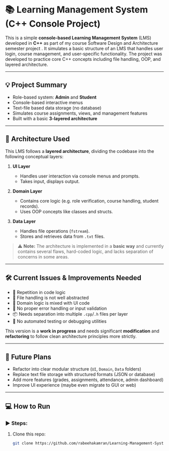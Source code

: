 # 📚 Learning Management System (C++ Console Project)

This is a simple **console-based Learning Management System** (LMS) developed in **C++** as part of my course Software Design and Architecture semester project . It simulates a basic structure of an LMS that handles user login, course management, and user-specific functionality. The project was developed to practice core C++ concepts including file handling, OOP, and layered architecture.

---

## 💡 Project Summary

- Role-based system: **Admin** and **Student**
- Console-based interactive menus
- Text-file based data storage (no database)
- Simulates course assignments, views, and management features
- Built with a basic **3-layered architecture**

---

## 🧱 Architecture Used

This LMS follows a **layered architecture**, dividing the codebase into the following conceptual layers:

1. **UI Layer**  
   - Handles user interaction via console menus and prompts.
   - Takes input, displays output.

2. **Domain Layer**  
   - Contains core logic (e.g. role verification, course handling, student records).
   - Uses OOP concepts like classes and structs.

3. **Data Layer**  
   - Handles file operations (`fstream`).
   - Stores and retrieves data from `.txt` files.

> ⚠️ **Note:** The architecture is implemented in a **basic way** and currently contains several flaws, hard-coded logic, and lacks separation of concerns in some areas.

---

## 🛠️ Current Issues & Improvements Needed

- 🔁 Repetition in code logic
- 💾 File handling is not well abstracted
- 🧩 Domain logic is mixed with UI code
- 🔐 No proper error handling or input validation
- 📦 Needs separation into multiple `.cpp`/`.h` files per layer
- 🧪 No automated testing or debugging utilities

This version is a **work in progress** and needs significant **modification** and **refactoring** to follow clean architecture principles more strictly.

---

## 🎯 Future Plans

- Refactor into clear modular structure (`UI`, `Domain`, `Data` folders)
- Replace text file storage with structured formats (JSON or database)
- Add more features (grades, assignments, attendance, admin dashboard)
- Improve UI experience (maybe even migrate to GUI or web)

---

## 💻 How to Run

### ▶️ Steps:

1. Clone this repo:
   ```bash
   git clone https://github.com/rabeehakamran/Learning-Management-System.git
